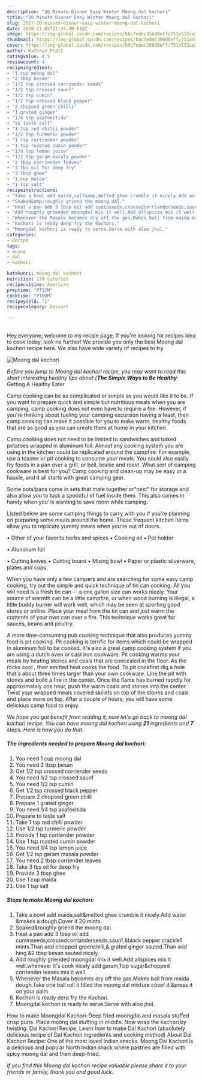 ```yaml
---
description: "30 Minute Dinner Easy Winter Moong dal kochori"
title: "30 Minute Dinner Easy Winter Moong dal kochori"
slug: 3017-30-minute-dinner-easy-winter-moong-dal-kochori
date: 2020-11-02T21:44:49.610Z
image: https://img-global.cpcdn.com/recipes/b0c7edec356d0eff/751x532cq70/moong-dal-kochori-recipe-main-photo.jpg
thumbnail: https://img-global.cpcdn.com/recipes/b0c7edec356d0eff/751x532cq70/moong-dal-kochori-recipe-main-photo.jpg
cover: https://img-global.cpcdn.com/recipes/b0c7edec356d0eff/751x532cq70/moong-dal-kochori-recipe-main-photo.jpg
author: Kathryn Pratt
ratingvalue: 4.5
reviewcount: 4
recipeingredient:
- "1 cup moong dal"
- "2 tbsp besan"
- "1/2 tsp crossed corriender seeds"
- "1/2 tsp crossed saunf"
- "1/2 tsp cumin"
- "1/2 tsp crossed black pepper"
- "2 chopoed green chilli"
- "1 grated ginger"
- "1/4 tsp asafoeitida"
- "to taste salt"
- "1 tsp red chilli powder"
- "1/2 tsp turmeric powder"
- "1 tsp cortiender powder"
- "1 tsp roasted cumin powder"
- "1/4 tsp lemon juice"
- "1/2 tsp garam masala powder"
- "2 tbsp corriender leaves"
- "3 tbs oil for deep fry"
- "3 tbsp ghee"
- "1 cup maida"
- "1 tsp salt"
recipeinstructions:
- "Take a bowl add maida,salt&amp;melted ghee crumble it nicely.Add water &amp;makes a dough.Cover it 20 mints."
- "Soaked&amp;roughly griend the moong dal."
- "Heat a pan add 3 tbsp oil add cuminseeds,crossedcorrianderseeds,saunf,&amp;black pepper crackle1 mints.Than add chopped greenchilli,&amp; grated ginger sauted.Than add hing &amp;2 tbsp besan sauted nicely."
- "Add roughly griended moongdal mix it well.Add allspices mix it well.whenever it&#39;s cook nicely add garam,1tsp sugar&amp;chopped corriender leaves mix it well."
- "Whenever the Masala becomes dry off the gas.Makes ball from maida dough.Take one ball roll it filled the moong dal mixture covef it &amp;press it on your palm"
- "Kochori is ready derp fry the Kochori."
- "Moongdal kochori is ready to serve.Serve with aloo jhol."
categories:
- Recipe
tags:
- moong
- dal
- kochori

katakunci: moong dal kochori 
nutrition: 279 calories
recipecuisine: American
preptime: "PT12M"
cooktime: "PT60M"
recipeyield: "1"
recipecategory: Dessert

---
```

<br>
Hey everyone, welcome to my recipe page, If you're looking for recipes idea to cook today, look no further! We provide you only the best Moong dal kochori recipe here. We also have wide variety of recipes to try.
<br>


![Moong dal kochori](https://img-global.cpcdn.com/recipes/b0c7edec356d0eff/751x532cq70/moong-dal-kochori-recipe-main-photo.jpg)

<i>Before you jump to Moong dal kochori recipe, you may want to read this short interesting healthy tips about {<strong>The Simple Ways to Be Healthy</strong>.</i>
Getting A Healthy Eater

    
Camp cooking can be as complicated or simple as you would like it to be. If you want to prepare quick and simple but nutritious meals when you are camping, camp cooking does not even have to require a fire. However, if you're thinking about fueling your camping excursion having a feast, then camp cooking can make it possible for you to make warm, healthy foods that are as good as you can create them at home in your kitchen.

Camp cooking does not need to be limited to sandwiches and baked potatoes wrapped in aluminum foil.  Almost any cooking system you are using in the kitchen could be replicated around the campfire. For example, use a toaster or pit cooking to consume your meals. You could also easily fry foods in a pan over a grill, or boil, braise and roast. What sort of camping cookware is best for you? Camp cooking and clean-up may be easy or a hassle, and it all starts with great camping gear.

Some pots/pans come in sets that mate together or"nest" for storage and also allow you to tuck a spoonful of fuel inside them. This also comes in handy when you're wanting to save room while camping.

Listed below are some camping things to carry with you if you're planning on preparing some meals around the home. These frequent kitchen items allow you to replicate yummy meals when you're out of doors.


• Other of your favorite herbs and spices
• Cooking oil
• Pot holder

• Aluminum foil

• Cutting knives
• Cutting board
• Mixing bowl
• Paper or plastic silverware, plates and cups

When you have only a few campers and are searching for some easy camp cooking, try out the simple and quick technique of tin can cooking. All you will need is a fresh tin can -- a one gallon size can works nicely. Your source of warmth can be a little campfire, or when wood burning is illegal, a little buddy burner will work well, which may be seen at sporting good stores or online. Place your meal from the tin can and just warm the contents of your own can over a fire.  This technique works great for sauces, beans and poultry.

A more time-consuming pub cooking technique that also produces yummy food is pit cooking. Pit cooking is terrific for items which could be wrapped in aluminum foil to be cooked.  It's also a great camp cooking system if you are using a dutch oven or cast iron cookware. Pit cooking warms your meals by heating stones and coals that are concealed in the floor. As the rocks cool , their emitted heat cooks the food. To pit cookfirst dig a hole that's about three times larger than your own cookware. Line the pit with stones and build a fire in the center. Once the flame has burned rapidly for approximately one hour, push the warm coals and stones into the center. Twist your wrapped meals covered skillets on top of the stones and coals and place more on top. After a couple of hours, you will have some delicious camp food to enjoy.


<i>We hope you got benefit from reading it, now let's go back to moong dal kochori recipe. You can have moong dal kochori using <strong>21</strong> ingredients and <strong>7</strong> steps. Here is how you do that.
</i>

##### The ingredients needed to prepare Moong dal kochori:

1. You need 1 cup moong dal
1. You need 2 tbsp besan
1. Get 1/2 tsp crossed corriender seeds
1. You need 1/2 tsp crossed saunf
1. You need 1/2 tsp cumin
1. Get 1/2 tsp crossed black pepper
1. Prepare 2 chopoed green chilli
1. Prepare 1 grated ginger
1. You need 1/4 tsp asafoeitida
1. Prepare to taste salt
1. Take 1 tsp red chilli powder
1. Use 1/2 tsp turmeric powder
1. Provide 1 tsp cortiender powder
1. Use 1 tsp roasted cumin powder
1. You need 1/4 tsp lemon juice
1. Get 1/2 tsp garam masala powder
1. You need 2 tbsp corriender leaves
1. Take 3 tbs oil for deep fry
1. Provide 3 tbsp ghee
1. Use 1 cup maida
1. Use 1 tsp salt


##### Steps to make Moong dal kochori:

1. Take a bowl add maida,salt&amp;melted ghee crumble it nicely.Add water &amp;makes a dough.Cover it 20 mints.
1. Soaked&amp;roughly griend the moong dal.
1. Heat a pan add 3 tbsp oil add cuminseeds,crossedcorrianderseeds,saunf,&amp;black pepper crackle1 mints.Than add chopped greenchilli,&amp; grated ginger sauted.Than add hing &amp;2 tbsp besan sauted nicely.
1. Add roughly griended moongdal mix it well.Add allspices mix it well.whenever it&#39;s cook nicely add garam,1tsp sugar&amp;chopped corriender leaves mix it well.
1. Whenever the Masala becomes dry off the gas.Makes ball from maida dough.Take one ball roll it filled the moong dal mixture covef it &amp;press it on your palm
1. Kochori is ready derp fry the Kochori.
1. Moongdal kochori is ready to serve.Serve with aloo jhol.


How to make Moongdal Kachori-Deep fried moongdal and masala stuffed crisp puris. Place moong dal stuffing in middle. Now wrap the kachori by twisting. Dal Kachori Recipe, Learn how to make Dal Kachori (absolutely delicious recipe of Dal Kachori ingredients and cooking method) About Dal Kachori Recipe: One of the most loved Indian snacks. Moong Dal Kachori is a delicious and popular North Indian snack where pastries are filled with spicy moong dal and then deep-fried. 

<i>If you find this Moong dal kochori recipe valuable please share it to your friends or family, thank you and good luck.</i>
